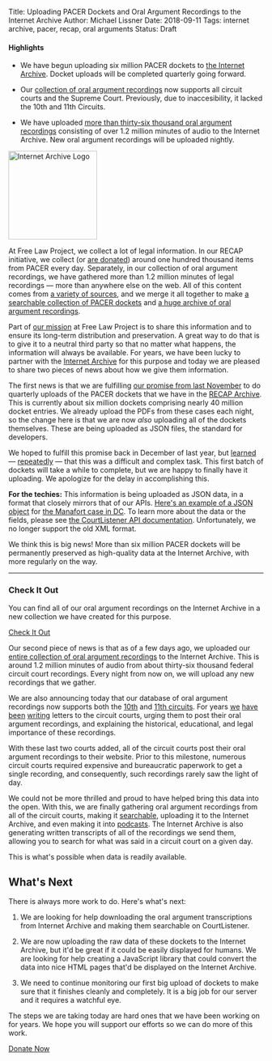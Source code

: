 Title: Uploading PACER Dockets and Oral Argument Recordings to the Internet Archive 
Author: Michael Lissner
Date: 2018-09-11
Tags: internet archive, pacer, recap, oral arguments
Status: Draft


<div class="well">
<h4>Highlights</h4>
<ul>
  <li><p>We have begun uploading six million PACER dockets to <a href="https://archive.org/details/usfederalcourts" target="_blank">the Internet Archive</a>. Docket uploads will be completed quarterly going forward.</p></li>
 
  <li><p>Our <a href="https://www.courtlistener.com/audio/" target="_blank">collection of oral argument recordings</a> now supports all circuit courts and the Supreme Court. Previously, due to inaccesibility, it lacked the 10th and 11th Circuits.</p></li>
 
  <li><p>We have uploaded <a href="https://archive.org/details/uscourtsoralarguments" target="_blank">more than thirty-six thousand oral argument recordings</a> consisting of over 1.2 million minutes of audio to the Internet Archive. New oral argument recordings will be uploaded nightly.</p></li>
</ul>
</div>

<div class="right-image">
    <img src="{filename}/images/logos/internet-archive.svg"
         alt="Internet Archive Logo"
         class="img-responsive"
         height="175"
         width="175">
</div>

<!-- PELICAN_BEGIN_SUMMARY -->
At Free Law Project, we collect a lot of legal information. In our RECAP initiative, we collect (or [are donated][recap]) around one hundred thousand items from PACER every day. Separately, in our collection of oral argument recordings, we have gathered more than 1.2 million minutes of legal recordings — more than anywhere else on the web. All of this content comes from [a variety of sources][coverage], and we merge it all together to make [a searchable collection of PACER dockets][recap-archive] and [a huge archive of oral argument recordings][oa].


Part of [our mission][mission] at Free Law Project is to share this information and to ensure its long-term distribution and preservation. A great way to do that is to give it to a neutral third party so that no matter what happens, the information will always be available. For years, we have been lucky to partner with the [Internet Archive][ia] for this purpose and today we are pleased to share two pieces of news about how we give them information.
<!-- PELICAN_END_SUMMARY -->

The first news is that we are fulfilling [our promise from last November][promise] to do quarterly uploads of the PACER dockets that we have in the [RECAP Archive][recap-archive]. This is currently about six million dockets comprising nearly 40 million docket entries. We already upload the PDFs from these cases each night, so the change here is that we are now *also* uploading all of the dockets themselves. These are being uploaded as JSON files, the standard for developers.

We hoped to fulfill this promise back in December of last year, but [learned][gh1] — [repeatedly][gh2] — that this was a difficult and complex task. This first batch of dockets will take a while to complete, but we are happy to finally have it uploading. We apologize for the delay in accomplishing this.

<p class="alert bg-warning"><i class="fa fa-bug"></i> <strong>For the techies:</strong> This information is being uploaded as JSON data, in a format that closely mirrors that of our APIs. <a href="https://archive.org/download/gov.uscourts.dcd.190597/gov.uscourts.dcd.190597.docket.json">Here's an example of a JSON object</a> for <a href="https://www.courtlistener.com/docket/6183591/united-states-v-manafort/">the Manafort case in DC</a>. To learn more about the data or the fields, please see <a href="https://www.courtlistener.com/api/rest-info/">the CourtListener API documentation</a>. Unfortunately, we no longer support the old XML format.
</p>

We think this is big news! More than six million PACER dockets will be permanently preserved as high-quality data at the Internet Archive, with more regularly on the way.

---

<div class="col-xs-5 pull-right col-sm-3 bg-primary">
    <h3>Check It Out</h3>
    <p>You can find all of our oral argument recordings on the Internet Archive in a new collection we have created for this purpose.
    </p>
    <p><a href="https://archive.org/details/uscourtsoralarguments" target="_blank" class="btn btn-info btn-block">Check It Out</a>
</div>

Our second piece of news is that as of a few days ago, we uploaded our [entire collection of oral argument recordings][oa] to the Internet Archive. This is around 1.2 million minutes of audio from about thirty-six thousand federal circuit court recordings. Every night from now on, we will upload any new recordings that we gather.

We are also announcing today that our database of oral argument recordings now supports both the [10th][ca10] and [11th circuits][ca11]. For years [we][letter1] [have][letter2] [been][letter3] [writing][letter4] letters to the circuit courts, urging them to post their oral argument recordings, and explaining the historical, educational, and legal importance of these recordings. 

With these last two courts added, all of the circuit courts post their oral argument recordings to their website. Prior to this milestone, numerous circuit courts required expensive and bureaucratic paperwork to get a single recording, and consequently, such recordings rarely saw the light of day.

We could not be more thrilled and proud to have helped bring this data into the open. With this, we are finally gathering oral argument recordings from all of the circuit courts, making it [searchable][oa], uploading it to the Internet Archive, and even making it into [podcasts][podcasts]. The Internet Archive is also generating written transcripts of all of the recordings we send them, allowing you to search for what was said in a circuit court on a given day. 

This is what's possible when data is readily available. 


## What's Next

There is always more work to do. Here's what's next:

1. We are looking for help downloading the oral argument transcriptions from Internet Archive and making them searchable on CourtListener.

1. We are now uploading the raw data of these dockets to the Internet Archive, but it'd be great if it could be easily displayed for humans. We are looking for help creating a JavaScript library that could convert the data into nice HTML pages that'd be displayed on the Internet Archive.

1. We need to continue monitoring our first big upload of dockets to make sure that it finishes cleanly and completely. It is a big job for our server and it requires a watchful eye.

The steps we are taking today are hard ones that we have been working on for years. We hope you will support our efforts so we can do more of this work.

<a href="https://www.courtlistener.com/donate/?referrer=ia-announcement" class="btn btn-danger btn-lg" target="_blank">
    <i class="fa fa-heart-o"></i> Donate Now
</a>


[ia]: https://archive.org

[c]: {filename}/pages/contact.md
[letter1]: {filename}/pdf/letters/Free%20Law%20Project%20Letter%20to%20CA2%20re%20Oral%20Argument%20Publication.pdf
[letter2]: {filename}/pdf/letters/letter-to-ca11-re-oral-arguments.pdf
[letter3]: {filename}/pdf/letters/letter-to-ca11-re-oral-arguments-rule-changes.pdf
[letter4]: {filename}/pdf/letters/letter-to-tim-tymkovich-re-oral-argument-recordings-at-ca10.pdf
[mission]: {filename}/pages/mission.md
[promise]: {filename}/new-recap.md
[recap]: {filename}/pages/recap.md

[api]: https://www.courtlistener.com/api/
[ca10]: https://www.courtlistener.com/?type=oa&order_by=score+desc&court=ca10
[ca11]: https://www.courtlistener.com/?type=oa&order_by=score+desc&court=ca11
[coverage]: https://www.courtlistener.com/coverage/
[oa]: https://www.courtlistener.com/audio/
[podcasts]: https://www.courtlistener.com/podcasts/
[recap-archive]: https://www.courtlistener.com/recap/

[gh1]: https://github.com/freelawproject/courtlistener/issues/783#issue-284855210
[gh2]: https://github.com/freelawproject/courtlistener/issues/783#issuecomment-410094127
